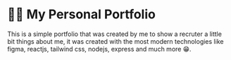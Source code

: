 # 🧑‍💻 My Personal Portfolio

This is a simple portfolio that was created by me to show a recruter a little bit things about me, 
it was created with the most modern technologies like figma, reactjs, tailwind css, nodejs, express and much more 😁.
